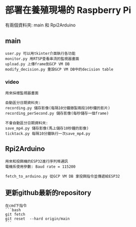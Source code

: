 # 部署在養殖現場的 Raspberry Pi
有兩個資料夾: main 和 Rpi2Arduino

## main
    user.py 可以用tkinter介面執行各功能  
    monitor.py 用RTSP查看串流的監視器畫面  
    upload.py 上傳frame到GCP VM DB  
    modify_decision.py 重設GCP VM DB中的decision table  

### video
    用來採樣監視器畫面

    自動區分日期資料夾:
    recording.py 儲存影像(每隔10分鐘錄製兩段10秒鐘的影片)
    recording_perSecond.py 儲存影像(每秒儲存一個frame)

    不會自動區分日期資料夾:
    save_mp4.py 儲存影像(馬上儲存10秒鐘的影像)
    ticktack.py 每隔10分鐘執行一次save_mp4.py

## Rpi2Arduino
    用來和投餌機的ESP32進行序列埠通訊  
    電機系使用參數: Baud rate = 115200  

    fetch_to_arduino.py 從GCP VM DB 拿投餌指令並傳遞給ESP32  


## 更新github最新的repository
    在cmd下指令
    ```bash
    git fetch
    git reset  --hard origin/main
    ```